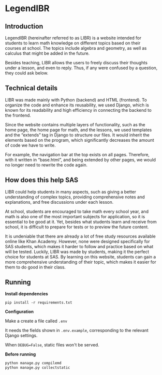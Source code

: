 <!-- Directory structure

`libr/` is the root django app
`info/` contains the static pages such as index
`education/` contains the teaching platform
`user_management/` contains authentication code
`social/` contains social features, like commenting -->

# LegendIBR

## Introduction

LegendIBR (hereinafter referred to as LIBR) is a website intended for students to learn math knowledge on different topics based on their courses at school. The topics include algebra and geometry, as well as calculus that might be added in the future. 

Besides teaching, LIBR allows the users to freely discuss their thoughts under a lesson, and even to reply. Thus, if any were confused by a question, they could ask below. 

## Technical details

LIBR was made mainly with Python (backend) and HTML (frontend). To organize the code and enhance its reusability, we used Django, which is known for its readability and high efficiency in connecting the backend to the frontend. 

Since the website contains multiple layers of functionality, such as the home page, the home page for math, and the lessons, we used templates and the “extends” tag in Django to structure our files. It would inherit the elements based on the program, which significantly decreases the amount of code we have to write. 

For example, the navigation bar at the top exists on all pages. Therefore, with it written in “base.html”, and being extended by other pages, we would no longer need to rewrite the code again. 

## How does this help SAS

LIBR could help students in many aspects, such as giving a better understanding of complex topics, providing comprehensive notes and explanations, and free discussions under each lesson. 

At school, students are encouraged to take math every school year, and math is also one of the most important subjects for application, so it is essential to be good at it. Yet, besides what students learn and receive from school, it is difficult to prepare for tests or to preview the future content. 

It is undeniable that there are already a lot of free study resources available online like Khan Academy. However, none were designed specifically for SAS students, which makes it harder to follow and practice based on what will be tested. 
Luckily, LIBR was made by students, making it the perfect choice for students at SAS. By learning on this website, students can gain a more comprehensive understanding of their topic, which makes it easier for them to do good in their class. 


## Running

**Install dependencies**

`pip install -r requirements.txt`

**Configuration**

Make a create a file called `.env`

It needs the fields shown in `.env.example`, corresponding to the relevant Django settings.

When `DEBUG=False`, static files won't be served. 

**Before running**
```bash
python manage.py compilemd
python manage.py collectstatic
```